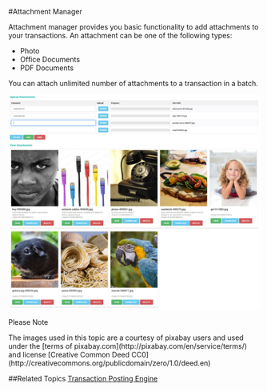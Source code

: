 #Attachment Manager

Attachment manager provides you basic functionality to add attachments to your transactions. An attachment can be one of the following types:

* Photo
* Office Documents
* PDF Documents

You can attach unlimited number of attachments to a transaction in a batch.

![Attachment Manager](images/attachment-manager.jpg)


<div class="alert-box secondary radius">
<p>Please Note</p>

<p>The images used in this topic are a courtesy of pixabay users and used under the [terms of pixabay.com](http://pixabay.com/en/service/terms/) and license [Creative Common Deed CC0](http://creativecommons.org/publicdomain/zero/1.0/deed.en)</p>
</div>


##Related Topics
[Transaction Posting Engine](transaction-posting-engine.md)